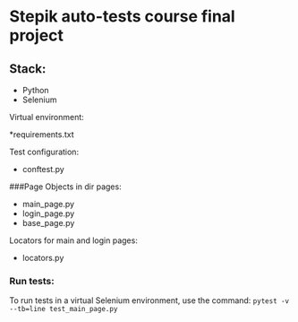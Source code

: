 # Stepik auto-tests course final project

## Stack:

* Python
* Selenium

Virtual environment:

*requirements.txt

Test configuration:
* conftest.py

###Page Objects in dir pages:

* main_page.py
* login_page.py
* base_page.py

Locators for main and login pages:

* locators.py

### Run tests:

To run tests in a virtual Selenium environment,  use the command: `pytest -v --tb=line test_main_page.py`

